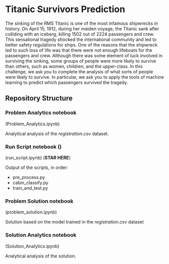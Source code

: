 # Titanic Survivors Prediction

The sinking of the RMS Titanic is one of the most infamous shipwrecks in history.  On April 15, 1912, during her maiden voyage, the Titanic sank after colliding with an iceberg, killing 1502 out of 2224 passengers and crew. This sensational tragedy shocked the international community and led to better safety regulations for ships.
One of the reasons that the shipwreck led to such loss of life was that there were not enough lifeboats for the passengers and crew. Although there was some element of luck involved in surviving the sinking, some groups of people were more likely to survive than others, such as women, children, and the upper-class.
In this challenge, we ask you to complete the analysis of what sorts of people were likely to survive. In particular, we ask you to apply the tools of machine learning to predict which passengers survived the tragedy.

## Repository Structure

### Problem Analytics notebook 
(Problem_Analytics.ipynb)

Analytical analysis of the _registration.csv_ dataset. 

### Run Script notebook ()
(run_script.ipynb)
(**STAR HERE**)

Output of the scripts, in order:

* pre_process.py
* cabin_classify.py
* train_and_test.py

### Problem Solution notebook
(problem_solution.ipynb)

Solution based on the model trained in the _registration.csv_ dataset

### Solution Analytics notebook
(Solution_Analytics.ipynb)

Analytical analysis of the solution. 
